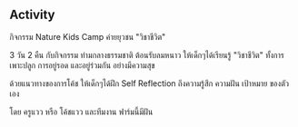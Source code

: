 ## Activity

กิจกรรม Nature Kids Camp ค่ายยุวชน "วิชาชีวิต"

3 วัน 2 คืน กับกิจกรรม ท่ามกลางธรรมชาติ
ต้อนรับลมหนาว ให้เด็กๆได้เรียนรู้ "วิชาชีวิต"
ทั้งการเพาะปลูก การอยู่รอด และอยู่ร่วมกัน
อย่างมีความสุข

ด้วยแนวทางของการโค้ช
ให้เด็กๆได้ฝึก Self Reflection
ถึงความรู้สึก ความฝัน เป้าหมาย ของตัวเอง

โดย ครูแวว หรือ โค้ชแวว และทีมงาน ฟาร์มนี้มีฝัน
